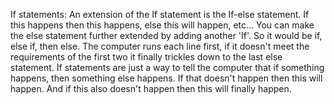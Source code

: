 If statements:
An extension of the If statement is the If-else statement. If this happens then this happens, else this will happen, etc... You can make the else statement further extended by adding another 'If'. So it would be if, else if, then else. The computer runs each line first, if it doesn't meet the requirements of the first two it finally trickles down to the last else statement. If statements are just a way to tell the computer that if something happens, then something else happens. If that doesn't happen then this will happen. And if this also doesn't happen then this will finally happen. 